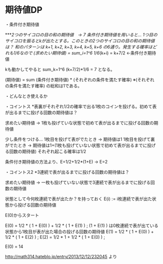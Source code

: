 # 期待値DP
・条件付き期待値

****2つのサイコロの目の和の期待値　→ 7
条件付き期待値を用いると...
1つ目のサイコロを振るとkが出たとする。このときの2つのサイコロの目の和の期待値は？
和のパターンは k+1, k+2, k+3, k+4, k+5, k+6 の6通り。発生する確率はどれも1/6なので 
(求めたい期待値) = sum_i=1^6 1/6*(k+i) = k+7/2 ←条件付き期待値

kも動かしてやると sum_k=1^6 (k+7/2)*1/6 = 7  となる。

(期待値) = sum (条件付き期待値) * (それぞれの条件を満たす確率)
※(それぞれの条件を満たす確率) の総和は1である。

・どんなとき使えるか

・コイントス
*表裏がそれぞれ1/2の確率で出る1枚のコインを投げる。初めて表が出るまでに投げる回数の期待値は？

求めたい期待値 → 1枚も投げていな状態で初めて表が出るまでに投げる回数の期待値

少し条件をつける...
1枚目を投げて表がでたとき → 期待値は1
1枚目を投げて裏がでたとき → 期待値は1+(1枚も投げていない状態で初めて表が出るまでに投げる回数の期待値)
それぞれ起こる確率は1/2

条件付き期待値の方法より、E=1/2+1/2*(1+E) → E=2

・コイントス2
*3連続で表が出るまでに投げる回数の期待値は？

求めたい期待値 → 一枚も投げていない状態で3連続で表が出るまでに投げる回数の期待値

状態として今何枚連続で表が出たか？を持っておく E(i) := i枚連続で表が出た状態から投げる回数の期待値

E(0)からスタート

E(0) = 1/2 * ( 1 + E(0) ) + 1/2 * ( 1 + E(1) ) ; (1 + E(1) ) は0枚連続で表が出ている状態から1枚目が表が出た場合の投げる回数の期待値
E(1) = 1/2 * ( 1 + E(0) ) + 1/2 * ( 1 + E(2) ) ;
E(2) = 1/2 * 1 + 1/2 * ( 1 + E(0) ) ;

E(0) = 14
 
http://math314.hateblo.jp/entry/2013/12/12/232045 より


